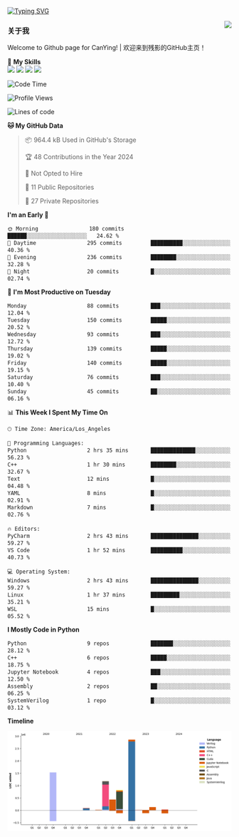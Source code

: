 [![Typing SVG](https://readme-typing-svg.herokuapp.com?size=25&duration=3000&color=00FFFF&vCenter=true&width=200&height=40&lines=Hi+Welcome+%F0%9F%91%8B%F0%9F%8F%BB;I'm+CanYing|残影)](https://git.io/typing-svg)

<a href="#">
  <img align="right" src="https://github-readme-stats.vercel.app/api?username=CanYing0913&count_private=true&rank_icon=github&show_icons=true&bg_color=15,f2f7fd,E0EAFC&" />
</a>

### 关于我

Welcome to Github page for CanYing! | 欢迎来到残影的GitHub主页！

🌟 **My Skills**  
![](https://img.shields.io/badge/-C-A8B9CC?style=flat-square&logo=C&logoColor=fff)
![](https://img.shields.io/badge/-C++-00599C?style=flat-square&logo=Cpp&logoColor=fff)
![](https://img.shields.io/badge/-Python-3776AB?style=flat-square&logo=Python&logoColor=fff)
![](https://img.shields.io/badge/-Linux-000000?style=flat-square&logo=Linux&logoColor=fff)

<!--START_SECTION:waka-->
![Code Time](http://img.shields.io/badge/Code%20Time-4%20hrs%2036%20mins-blue)

![Profile Views](http://img.shields.io/badge/Profile%20Views-51-blue)

![Lines of code](https://img.shields.io/badge/From%20Hello%20World%20I%27ve%20Written-7.1%20million%20lines%20of%20code-blue)

**🐱 My GitHub Data** 

> 📦 964.4 kB Used in GitHub's Storage 
 > 
> 🏆 48 Contributions in the Year 2024
 > 
> 🚫 Not Opted to Hire
 > 
> 📜 11 Public Repositories 
 > 
> 🔑 27 Private Repositories 
 > 
**I'm an Early 🐤** 

```text
🌞 Morning                180 commits         ██████░░░░░░░░░░░░░░░░░░░   24.62 % 
🌆 Daytime                295 commits         ██████████░░░░░░░░░░░░░░░   40.36 % 
🌃 Evening                236 commits         ████████░░░░░░░░░░░░░░░░░   32.28 % 
🌙 Night                  20 commits          █░░░░░░░░░░░░░░░░░░░░░░░░   02.74 % 
```
📅 **I'm Most Productive on Tuesday** 

```text
Monday                   88 commits          ███░░░░░░░░░░░░░░░░░░░░░░   12.04 % 
Tuesday                  150 commits         █████░░░░░░░░░░░░░░░░░░░░   20.52 % 
Wednesday                93 commits          ███░░░░░░░░░░░░░░░░░░░░░░   12.72 % 
Thursday                 139 commits         █████░░░░░░░░░░░░░░░░░░░░   19.02 % 
Friday                   140 commits         █████░░░░░░░░░░░░░░░░░░░░   19.15 % 
Saturday                 76 commits          ███░░░░░░░░░░░░░░░░░░░░░░   10.40 % 
Sunday                   45 commits          ██░░░░░░░░░░░░░░░░░░░░░░░   06.16 % 
```


📊 **This Week I Spent My Time On** 

```text
🕑︎ Time Zone: America/Los_Angeles

💬 Programming Languages: 
Python                   2 hrs 35 mins       ██████████████░░░░░░░░░░░   56.23 % 
C++                      1 hr 30 mins        ████████░░░░░░░░░░░░░░░░░   32.67 % 
Text                     12 mins             █░░░░░░░░░░░░░░░░░░░░░░░░   04.48 % 
YAML                     8 mins              █░░░░░░░░░░░░░░░░░░░░░░░░   02.91 % 
Markdown                 7 mins              █░░░░░░░░░░░░░░░░░░░░░░░░   02.76 % 

🔥 Editors: 
PyCharm                  2 hrs 43 mins       ███████████████░░░░░░░░░░   59.27 % 
VS Code                  1 hr 52 mins        ██████████░░░░░░░░░░░░░░░   40.73 % 

💻 Operating System: 
Windows                  2 hrs 43 mins       ███████████████░░░░░░░░░░   59.27 % 
Linux                    1 hr 37 mins        █████████░░░░░░░░░░░░░░░░   35.21 % 
WSL                      15 mins             █░░░░░░░░░░░░░░░░░░░░░░░░   05.52 % 
```

**I Mostly Code in Python** 

```text
Python                   9 repos             ███████░░░░░░░░░░░░░░░░░░   28.12 % 
C++                      6 repos             █████░░░░░░░░░░░░░░░░░░░░   18.75 % 
Jupyter Notebook         4 repos             ███░░░░░░░░░░░░░░░░░░░░░░   12.50 % 
Assembly                 2 repos             ██░░░░░░░░░░░░░░░░░░░░░░░   06.25 % 
SystemVerilog            1 repo              █░░░░░░░░░░░░░░░░░░░░░░░░   03.12 % 
```



**Timeline**

![Lines of Code chart](https://raw.githubusercontent.com/CanYing0913/CanYing0913/master/assets/bar_graph.png)


<!--END_SECTION:waka-->